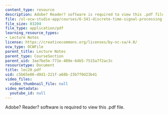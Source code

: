 ```yaml
---
content_type: resource
description: Adobe? Reader? software is required to view this .pdf file.
file: /ol-ocw-studio-app/courses/6-341-discrete-time-signal-processing-fall-2005/c5b65e06d8d1221fa68b23b7f0d23b41_lec20.pdf
file_size: 83204
file_type: application/pdf
learning_resource_types:
- Lecture Notes
license: https://creativecommons.org/licenses/by-nc-sa/4.0/
ocw_type: OCWFile
parent_title: Lecture Notes
parent_type: CourseSection
parent_uid: 3ae7be5e-771e-489e-64b5-7515a7f2ac3c
resourcetype: Document
title: lec20.pdf
uid: c5b65e06-d8d1-221f-a68b-23b7f0d23b41
video_files:
  video_thumbnail_file: null
video_metadata:
  youtube_id: null
---
```

Adobe? Reader? software is required to view this .pdf file.